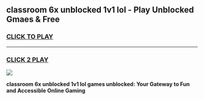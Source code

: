 
## classroom 6x unblocked 1v1 lol - Play Unblocked Gmaes & Free
<h3>
<a href="https://news.freeplayer.one?title=classroom_6x_unblocked_1v1_lol&ref=23F">CLICK TO PLAY</a></h3>
<hr>

<h3>
<a href="https://news.freeplayer.one?title=classroom_6x_unblocked_1v1_lol&ref=23F">CLICK 2 PLAY</a>
  
</h3>

<a href="https://news.freeplayer.one?title=classroom_6x_unblocked_1v1_lol&ref=23F/"><img src="https://clearcache.store/games.png"></a>


**classroom 6x unblocked 1v1 lol games unblocked: Your Gateway to Fun and Accessible Online Gaming**
